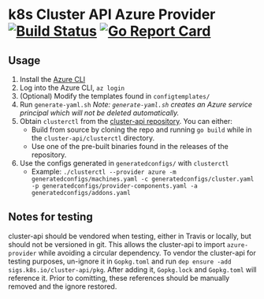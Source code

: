 # k8s Cluster API Azure Provider [![Build Status](https://travis-ci.org/platform9/azure-provider.svg?branch=master)](https://travis-ci.org/platform9/azure-provider) [![Go Report Card](https://goreportcard.com/badge/github.com/platform9/azure-provider)](https://goreportcard.com/report/github.com/platform9/azure-provider)

## Usage
1. Install the [Azure CLI](https://docs.microsoft.com/en-us/cli/azure/install-azure-cli?view=azure-cli-latest)
2. Log into the Azure CLI, `az login`
3. (Optional) Modify the templates found in `configtemplates/` 
4. Run `generate-yaml.sh`   _Note: `generate-yaml.sh` creates an Azure service principal which will not be deleted automatically._
5. Obtain `clusterctl` from the [cluster-api repository](https://github.com/kubernetes-sigs/cluster-api). You can either:
    * Build from source by cloning the repo and running `go build` while in the `cluster-api/clusterctl` directory.
    * Use one of the pre-built binaries found in the releases of the repository.
6. Use the configs generated in `generatedconfigs/` with `clusterctl`
    * Example: `./clusterctl --provider azure -m generatedconfigs/machines.yaml -c generatedconfigs/cluster.yaml -p generatedconfigs/provider-components.yaml -a generatedconfigs/addons.yaml`

## Notes for testing
cluster-api should be vendored when testing, either in Travis or locally, but should not be versioned in git. This allows the cluster-api to import `azure-provider` while avoiding a circular dependency. To vendor the cluster-api for testing purposes, un-ignore it in `Gopkg.toml` and run `dep ensure -add sigs.k8s.io/cluster-api/pkg`. After adding it, `Gopkg.lock` and `Gopkg.toml` will reference it. Prior to comitting, these references should be manually removed and the ignore restored.
